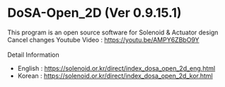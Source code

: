 # DoSA-Open_2D (Ver 0.9.15.1)

This program is an open source software for Solenoid &amp; Actuator design
Cancel changes
Youtube Video : https://youtu.be/AMPY6ZBbO9Y
<br><br>
Detail Information
  - English : https://solenoid.or.kr/direct/index_dosa_open_2d_eng.html
  - Korean  : https://solenoid.or.kr/direct/index_dosa_open_2d_kor.html
<br><br>
<img src="http://www.solenoid.or.kr/openactuator/DoSA_Open/DoSA-Open_2D.png" border="0" alt="">
